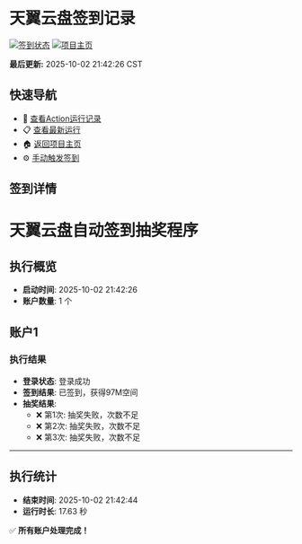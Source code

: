 # 天翼云盘签到记录

[![签到状态](https://github.com/edisonzf2020/189pan/actions/workflows/main.yml/badge.svg)](https://github.com/edisonzf2020/189pan/actions/workflows/main.yml) [![项目主页](https://img.shields.io/badge/GitHub-项目主页-blue?logo=github)](https://github.com/edisonzf2020/189pan)

**最后更新:** 2025-10-02 21:42:26 CST

## 快速导航

- 🔄 [查看Action运行记录](https://github.com/edisonzf2020/189pan/actions)
- 📋 [查看最新运行](https://github.com/edisonzf2020/189pan/actions/runs/18194834265)
- 🏠 [返回项目主页](https://github.com/edisonzf2020/189pan)
- ⚙️ [手动触发签到](https://github.com/edisonzf2020/189pan/actions/workflows/main.yml)

## 签到详情

# 天翼云盘自动签到抽奖程序

## 执行概览
- **启动时间**: 2025-10-02 21:42:26
- **账户数量**: 1 个

## 账户1
### 执行结果
- **登录状态**: 登录成功
- **签到结果**: 已签到，获得97M空间
- **抽奖结果**:
  - ❌ 第1次: 抽奖失败，次数不足
  - ❌ 第2次: 抽奖失败，次数不足
  - ❌ 第3次: 抽奖失败，次数不足

---
## 执行统计
- **结束时间**: 2025-10-02 21:42:44
- **运行时长**: 17.63 秒

✅ **所有账户处理完成！**
